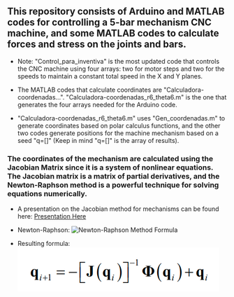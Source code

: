 ## This repository consists of Arduino and MATLAB codes for controlling a 5-bar mechanism CNC machine, and some MATLAB codes to calculate forces and stress on the joints and bars.

* Note: "Control_para_inventiva" is the most updated code that controls the CNC machine using four arrays: two for motor steps and two for the speeds to maintain a constant total speed in the X and Y planes.

* The MATLAB codes that calculate coordinates are "Calculadora-coordenadas...". "Calculadora-coordenadas_r6_theta6.m" is the one that generates the four arrays needed for the Arduino code.

* "Calculadora-coordenadas_r6_theta6.m" uses "Gen_coordenadas.m" to generate coordinates based on polar calculus functions, and the other two codes generate positions for the machine mechanism based on a seed "q=[]" (Keep in mind "q=[]" is the array of results).

### The coordinates of the mechanism are calculated using the Jacobian Matrix since it is a system of nonlinear equations. The Jacobian matrix is a matrix of partial derivatives, and the Newton-Raphson method is a powerful technique for solving equations numerically.

* A presentation on the Jacobian method for mechanisms can be found here: [Presentation Here](https://www.slideserve.com/kendis/properties-of-the-jacobian-powerpoint-ppt-presentation)

* Newton-Raphson:
  ![Newton-Raphson Method Formula](https://en.neurochispas.com/wp-content/uploads/2023/01/Formula-for-the-Newton-Raphson-method.png)

* Resulting formula: 
  ![Resulting Formula](image.png)
